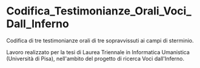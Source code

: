 # Codifica_Testimonianze_Orali_Voci_Dall_Inferno
Codifica di tre testimonianze orali di tre sopravvissuti ai campi di sterminio.

Lavoro realizzato per la tesi di Laurea Triennale in Informatica Umanistica (Università di Pisa), nell'ambito del progetto di ricerca Voci dall'Inferno.
